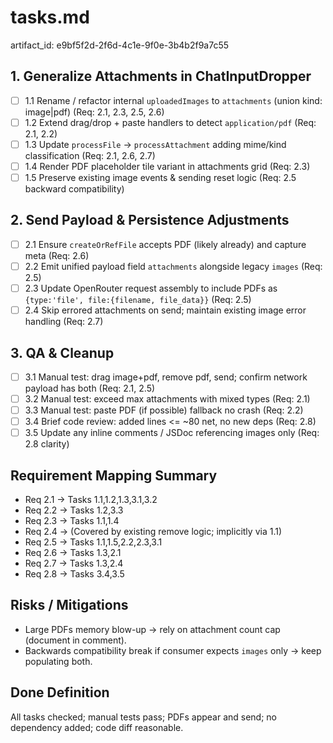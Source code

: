 # tasks.md

artifact_id: e9bf5f2d-2f6d-4c1e-9f0e-3b4b2f9a7c55

## 1. Generalize Attachments in ChatInputDropper

-   [ ] 1.1 Rename / refactor internal `uploadedImages` to `attachments` (union kind: image|pdf) (Req: 2.1, 2.3, 2.5, 2.6)
-   [ ] 1.2 Extend drag/drop + paste handlers to detect `application/pdf` (Req: 2.1, 2.2)
-   [ ] 1.3 Update `processFile` -> `processAttachment` adding mime/kind classification (Req: 2.1, 2.6, 2.7)
-   [ ] 1.4 Render PDF placeholder tile variant in attachments grid (Req: 2.3)
-   [ ] 1.5 Preserve existing image events & sending reset logic (Req: 2.5 backward compatibility)

## 2. Send Payload & Persistence Adjustments

-   [ ] 2.1 Ensure `createOrRefFile` accepts PDF (likely already) and capture meta (Req: 2.6)
-   [ ] 2.2 Emit unified payload field `attachments` alongside legacy `images` (Req: 2.5)
-   [ ] 2.3 Update OpenRouter request assembly to include PDFs as `{type:'file', file:{filename, file_data}}` (Req: 2.5)
-   [ ] 2.4 Skip errored attachments on send; maintain existing image error handling (Req: 2.7)

## 3. QA & Cleanup

-   [ ] 3.1 Manual test: drag image+pdf, remove pdf, send; confirm network payload has both (Req: 2.1, 2.5)
-   [ ] 3.2 Manual test: exceed max attachments with mixed types (Req: 2.1)
-   [ ] 3.3 Manual test: paste PDF (if possible) fallback no crash (Req: 2.2)
-   [ ] 3.4 Brief code review: added lines <= ~80 net, no new deps (Req: 2.8)
-   [ ] 3.5 Update any inline comments / JSDoc referencing images only (Req: 2.8 clarity)

## Requirement Mapping Summary

-   Req 2.1 -> Tasks 1.1,1.2,1.3,3.1,3.2
-   Req 2.2 -> Tasks 1.2,3.3
-   Req 2.3 -> Tasks 1.1,1.4
-   Req 2.4 -> (Covered by existing remove logic; implicitly via 1.1)
-   Req 2.5 -> Tasks 1.1,1.5,2.2,2.3,3.1
-   Req 2.6 -> Tasks 1.3,2.1
-   Req 2.7 -> Tasks 1.3,2.4
-   Req 2.8 -> Tasks 3.4,3.5

## Risks / Mitigations

-   Large PDFs memory blow-up -> rely on attachment count cap (document in comment).
-   Backwards compatibility break if consumer expects `images` only -> keep populating both.

## Done Definition

All tasks checked; manual tests pass; PDFs appear and send; no dependency added; code diff reasonable.
